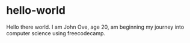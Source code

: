# hello-world

Hello there world. I am John Ove, age 20, am beginning my journey into computer science using freecodecamp. 
